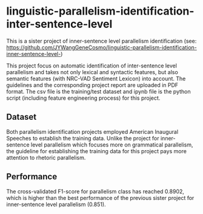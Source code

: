 # linguistic-parallelism-identification-inter-sentence-level
This is a sister project of inner-sentence level parallelism identification (see: https://github.com/JYWangGeneCosmo/linguistic-parallelism-identification-inner-sentence-level-)

This project focus on automatic identification of inter-sentence level parallelism and takes not only lexical and syntactic features, but also semantic features (with NRC-VAD Sentiment Lexicon) into account. The guidelines and the corresponding project report are uploaded in PDF format. The csv file is the training/test dataset and ipynb file is the python script (including feature engineering process) for this project.

## Dataset
Both parallelism identification projects employed American Inaugural Speeches to establish the training data.
Unlike the project for inner-sentence level parallelism which focuses more on grammatical parallelism, the guideline for establishing the training data for this project pays more attention to rhetoric parallelism.

## Performance
The cross-validated F1-score for parallelism class has reached 0.8902, which is higher than the best performance of the previous sister project for inner-sentence level parallelism (0.851).
